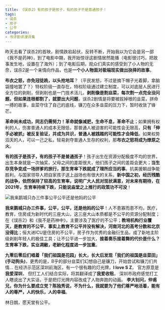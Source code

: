 ```yaml
---
title: 《误杀2》有的孩子是孩子，有的孩子不是普通孩子！
tags: 
- 误杀
- 孩子
- 公平
categories:
- 书评影评漫评集
---
```




昨天去看了误杀2的首映，剧情跌宕起伏，反转不断，开始我以为它会是另一部《我不是药神》，到了电影中期，我开始惊讶这剧情居然能播（电影很讨巧，把故事发生地，设置在了海外）；到了电影后期，观众们真实的感受到了小人物的无奈，误杀2是一个亲情向作品，也是**一个小人物面对极端现实做出抉择的故事**。



**布衣之怒，亦免冠徒跣，以头抢地耳**？（平民发怒，不过是摘下帽子光着脚，拿脑袋撞地罢了？）特权阶级一直存在，特权阶级通过建立制度，可以对底层人民进行全方位的剥削，但剥削也是一门技术活儿，**剥削像是割韭菜，每次割一点完全没问题，但如果连根都割了，就要出大问题**，误杀2剧情是将要被拔掉根的韭菜，拼命一搏的故事，韭菜守住了自己的底线，镰刀在众多韭菜的压力下，暂时收敛了锋芒。



**革命尚未成功，同志仍需努力！革命就像减肥，生命不息，革命不止**；如果拥有权利的人，伤害普通人的成本无限低，那普通人被迫害的可能性会无限高，**只有「伸手必被抓」被反复验证，并成为共识，普通人被践踏的可能性才会降低**。如果权势滔天的人，可以一己之私，轻易剥夺普通人生存的权利，那**布衣之怒将成为燎原之火**。



**有的孩子是孩子，有的孩子不是普通孩子**！孩子出生在资源分配极度不均的世界，出生本身就是一次抽奖，父母之间的差距很大，他们孩子之间的差距会更大；**当生存竞争变成一场拼爹的旅行，那生育率下跌就成了理所应当的事**。抗美援朝战争能胜利，与国家领导人把自家孩子送上战场也有很大的关系，**新中国之初，经历残酷的战争，依然保持了较高的生育率，说明广大人民对现状满意，对未来有期待，在2021年，生育率持续下跌，只能说庙堂之上推行的政策功不可没**！

![我来鹅城只办三件事公平公平还是他妈的公平](https://cdn.fangyuanxiaozhan.com/assets/1639811427504zSyJbFdX.png)

**我来鹅城只办三件事，公平，公平，还是他妈的公平**！人不患寡而患不均，医疗，教育，住房成为新时代的三座大山，这三座大山本质都是不公平的资源分配制度；在《误杀2》和《我不是药神中》，主要涉及了医疗的不公平；**教培机构行业覆灭，是教育的不公平，事实上教育不公平并没有解决，河南河北的高考分数和北京没得比**；恒大进ICU是住房的不公平，房子作为优秀的金融衍生品，成了新地主阶级剥削年轻人的极佳工具；让不公平进一步加大，**接着奏乐接着舞的代价是什么？生育率下跌，实业凋敝，老龄化程度进一步加重**。



**九零后零后们唱着「我们祖国是花园」长大，长大后发现「我们的祖国是韭菜田」(手动狗头)**，更秀的是，B乎的部分韭菜们幻想自己是镰刀，开始尝试和镰刀们共情... 在经济示范区深圳前海区，有一个很有趣的灯光牌，**I love S Z**， 官方原意是**我爱深圳**， 但打工人们结合实际，将其翻译成了**我爱收租**， 深圳市政府感觉打工人瞎说出了大实话，于是把灯光牌内容改成了人物奔跑的动画。   **李大钊问，仲甫兄，你为什么要成立党？陈独秀说，不为什么，我就要为了他们尊严地活着，能有人的尊严，人的快乐，人的幸福**。



林日朗，愿天堂有公平。











